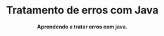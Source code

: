 <h1 align="center">
<br> Tratamento de erros com Java
</h1>

<h4 align="center">
  Aprendendo a tratar erros com java.
</h4>

<br>
